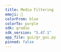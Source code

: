 ```yaml
---
title: Media Filtering
emoji: 📖
colorFrom: blue
colorTo: purple
sdk: gradio
sdk_version: "5.47.1"
app_file: gui/gr_gui.py
pinned: false
---
```

